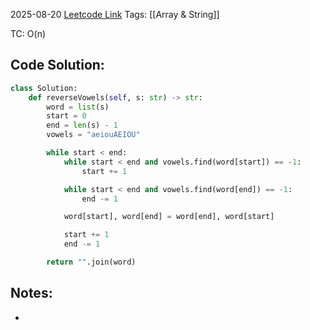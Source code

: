 2025-08-20
[Leetcode Link](https://leetcode.com/problems/reverse-vowels-of-a-string/?envType=study-plan-v2&envId=leetcode-75)
Tags: [[Array & String]]

TC: O(n)

## Code Solution: 

```python
class Solution:
    def reverseVowels(self, s: str) -> str:
        word = list(s)
        start = 0
        end = len(s) - 1
        vowels = "aeiouAEIOU"

        while start < end: 
            while start < end and vowels.find(word[start]) == -1:
                start += 1 

            while start < end and vowels.find(word[end]) == -1:
                end -= 1

            word[start], word[end] = word[end], word[start]

            start += 1 
            end -= 1 

        return "".join(word)
```

## Notes:
- 
